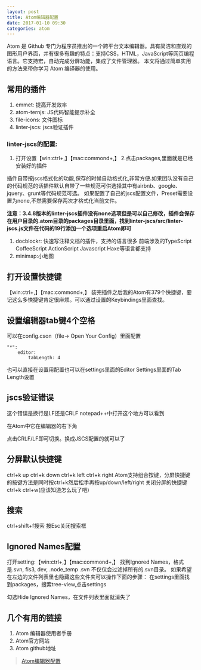 ```yaml
---
layout: post
title: Atom编辑器配置
date: 2017-01-10 09:30
categories: atom
---
```


Atom 是 Github 专门为程序员推出的一个跨平台文本编辑器。具有简洁和直观的图形用户界面，并有很多有趣的特点：支持CSS，HTML，JavaScript等网页编程语言。它支持宏，自动完成分屏功能，集成了文件管理器。
本文将通过简单实用的方法来带你学习 Atom 编译器的使用。

## 常用的插件

1. emmet: 提高开发效率
2. atom-ternjs: JS代码智能提示补全
3. file-icons: 文件图标
4. linter-jscs: jscs验证插件

### linter-jscs的配置:

1. 打开设置【win:ctrl+,】【mac:commond+,】 2.点击packages,里面就是已经安装好的插件

插件自带按jscs格式化的功能,保存的时候自动格式化,非常方便.如果团队没有自己的代码规范的话插件默认自带了一些规范可供选择其中有airbnb、google、jquery、grunt等代码规范可选。
如果配置了自己的jscs配置文件，Preset需要设置为none,不然需要保存两次才格式化当前文件。

**注意：3.4.8版本的linter-jscs插件没有none选项但是可以自己修改，插件会保存在用户目录的.atom目录的packages目录里面，找到linter-jscs/src/linter-jscs.js文件在代码的19行添加一个<none>选项重启Atom即可**

1. docblockr: 快速写注释文档的插件，支持的语言很多 前端涉及的TypeScript CoffeeScript ActionScript Javascript Haxe等语言都支持
2. minimap:小地图

## 打开设置快捷键

【win:ctrl+,】【mac:commond+,】
装完插件之后我的Atom有379个快捷键，要记这么多快捷键肯定很麻烦。可以通过设置的Keybindings里面查找。

## 设置编辑器tab键4个空格
可以在config.cson（file-> Open Your Config）里面配置

```
"*":
    editor:
        tabLength: 4
```

也可以直接在设置用配置也可以在settings里面的Editor Settings里面的Tab Length设置

## jscs验证错误

这个错误是换行是LF还是CRLF
notepad++中打开这个地方可以看到

在Atom中它在编辑器的右下角

点击CRLF/LF即可切换。换成JSCS配置的就可以了


## 分屏默认快捷键
ctrl+k up ctrl+k down ctrl+k left ctrl+k right
Atom支持组合按键，分屏快捷键的按键方法是同时按ctrl+k然后松手再按up/down/left/right
关闭分屏的快捷键ctrl+k ctrl+w(应该知道怎么玩了吧)

## 搜索
ctrl+shift+f搜索
按Esc关闭搜索框

## Ignored Names配置
打开setting:【win:ctrl+,】【mac:commond+,】
找到Ignored Names，格式是.svn, fis3, dev, .node_temp
.svn 不仅仅会过滤掉所有的.svn目录。
如果希望在左边的文件列表里也隐藏这些文件夹可以操作下面的步骤： 在settings里面找到packages，搜索tree-view,点击settings

勾选Hide Ignored Names，在文件列表里面就消失了

## 几个有用的链接
1. Atom 编辑器使用者手册
2. Atom官方网站
3. Atom github地址

> [Atom编辑器配置](http://imweb.io/topic/56c12f7e5c49f9d377ed8f1e?utm_source=tuicool&utm_medium=referral)

